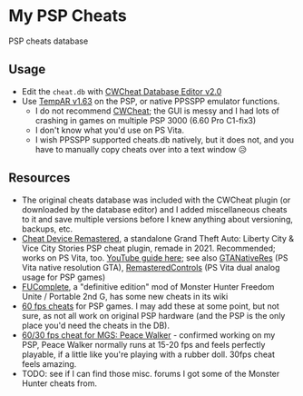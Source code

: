 # My PSP Cheats
PSP cheats database

## Usage
- Edit the `cheat.db` with [CWCheat Database Editor v2.0](https://www.brewology.com/downloads/download.php?id=7176)
- Use [TempAR v1.63](https://www.brewology.com/downloads/download.php?id=13092) on the PSP, or native PPSSPP emulator functions.
	- I do not recommend [CWCheat](https://www.brewology.com/downloads/download.php?id=10147); the GUI is messy and I had lots of crashing in games on multiple PSP 3000 (6.60 Pro C1-fix3)
	- I don't know what you'd use on PS Vita.
	- I wish PPSSPP supported cheats.db natively, but it does not, and you have to manually copy cheats over into a text window 😥

## Resources

- The original cheats database was included with the CWCheat plugin (or downloaded by the database editor) and I added miscellaneous cheats to it and save multiple versions before I knew anything about versioning, backups, etc.
- [Cheat Device Remastered](http://cheatdeviceremastered.com/), a standalone Grand Theft Auto: Liberty City & Vice City Stories PSP cheat plugin, remade in 2021. Recommended; works on PS Vita, too. [YouTube guide here](https://www.youtube.com/watch?v=FGuZ_4T2R_w); see also [GTANativeRes](https://github.com/TheOfficialFloW/GTANativeRes) (PS Vita native resolution GTA), [RemasteredControls](https://github.com/TheOfficialFloW/RemasteredControls) (PS Vita dual analog usage for PSP games)
- [FUComplete](https://github.com/FUComplete/Patch/wiki/Enhancements-and-BonusDLC), a "definitive edition" mod of Monster Hunter Freedom Unite / Portable 2nd G, has some new cheats in its wiki
- [60 fps cheats](https://kabutokun.github.io/) for PSP games. I may add these at some point, but not sure, as not all work on original PSP hardware (and the PSP is the only place you'd need the cheats in the DB). 
- [60/30 fps cheat for MGS: Peace Walker](https://old.reddit.com/r/vitahacks/comments/2w5zti/guide_how_to_get_30fps_mgs_peace_walker_on_your/) - confirmed working on my PSP, Peace Walker normally runs at 15-20 fps and feels perfectly playable, if a little like you're playing with a rubber doll. 30fps cheat feels amazing.
- TODO: see if I can find those misc. forums I got some of the Monster Hunter cheats from.
